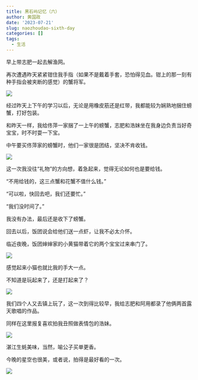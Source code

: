 ```yaml
---
title: 黑石屿记忆（六）
author: 黄国政
date: '2023-07-21'
slug: naozhoudao-sixth-day
categories: []
tags:
  - 生活
---
```


<!--more-->

早上带志肥一起去解渔网。

再次遭遇昨天紧紧钳住我手指（如果不是戴着手套，恐怕得见血。钳上的那一刻有种手指会被夹断的感觉）的蟹将军。

![](/images/posts/2023/07/07-21-grab-general.jpg)

经过昨天上下午的学习以后，无论是用橡皮筋还是红带，我都能较为娴熟地捆住螃蟹，打好包装。

和昨天一样，我给佟萍一家捆了一上午的螃蟹，志肥和浩妹坐在我身边负责当好奇宝宝，时不时耍一下宝。

中午要买佟萍家的螃蟹时，他们一家很是团结，坚决不肯收钱。

![](/images/posts/2023/07/07-21-gift.jpg)

这一次我没往“礼物”的方向想，着急起来，觉得无论如何也是要给钱。

“不用给钱的，这三点蟹和花蟹不值什么钱。”

“可以啦，快回去吧，我们还要忙。”

“我们没时间了。”

我没有办法，最后还是收下了螃蟹。

回去以后，饭团说会给他们送一点虾，让我不必太介怀。

临近夜晚，饭团婶婶家的小黄猫带着它的两个宝宝过来串门了。

![](/images/posts/2023/07/07-21-cat.jpg)

感觉起来小猫也就比我的手大一点。

不知道是玩起来了，还是打起来了？

![](/images/posts/2023/07/07-21-fight.jpg)

我们四个人又去镇上玩了，这一次到得比较早，我给志肥和阿用都录了他俩两首露天歌唱的作品。

同样在这里报复喜欢拍我丑照做表情包的浩妹。

![](/images/posts/2023/07/07-21-revenge.jpg)

湛江生蚝美味，当然，喻公子买单更香。

今晚的星空也很美，或者说，拍得是最好看的一次。

![](/images/posts/2023/07/07-21-star-sky.jpg)